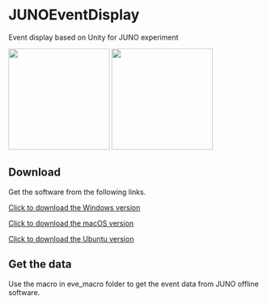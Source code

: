 # JUNOEventDisplay
Event display based on Unity for JUNO experiment

<img src="https://github.com/bugtheta/JUNOEventDisplay/blob/master/Screenshots/JUNO_detector2.png" height="200"> <img src="https://github.com/bugtheta/JUNOEventDisplay/blob/master/Screenshots/ELAINA_TruePMT_short.gif" height="200">

Download
------------
Get the software from the following links.

[Click to download the Windows version](https://github.com/bugtheta/JUNOEventDisplay/releases/download/v0.7.0-alpha/ELAINA_alpha_0.7.0_windows.tar.bz2)

[Click to download the macOS version](https://github.com/bugtheta/JUNOEventDisplay/releases/download/v0.7.0-alpha/ELAINA_alpha_0.7.0_mac.tar.bz2)

[Click to download the Ubuntu version](https://github.com/bugtheta/JUNOEventDisplay/releases/download/v0.7.0-alpha/ELAINA_alpha_0.7.0_ubuntu.tar.bz2)

Get the data
------------
Use the macro in eve_macro folder to get the event data from JUNO offline software.
